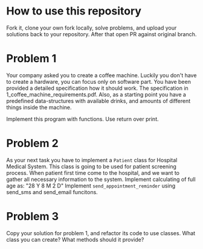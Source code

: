 # How to use this repository
Fork it, clone your own fork locally, solve problems, and upload your solutions back to your repository. After that open PR against original branch.

# Problem 1
Your company asked you to create a coffee machine. Luckily you don't have to create a hardware, you can focus only on software part.
You have been provided a detailed specification how it should work. The specification in 1_coffee_machine_requirements.pdf. 
Also, as a starting point you have a predefined data-structures with available drinks, and amounts of different things inside the machine.

Implement this program with functions. Use return over print.

# Problem 2
As your next task you have to implement a `Patient` class for Hospital Medical System. 
This class is going to be used for patient screening process. When patient first time come to the hospital, and we want to gather all necessary information to the system. 
Implement calculating of full age as: "28 Y 8 M 2 D"
Implement `send_appointment_reminder` using send_sms and send_email funcitons.

# Problem 3
Copy your solution for problem 1, and refactor its code to use classes. 
What class you can create? 
What methods should it provide?